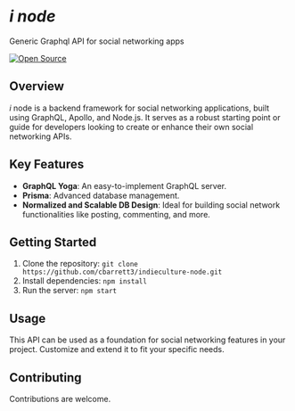 # <i>i node</i>
Generic Graphql API for social networking apps

[![Open Source](https://badgen.net/badge/Open%20Source/%E2%9C%93/blue?icon=github)](https://github.com/cbarrett3/indieculture-node)

## Overview
<i>i</i> node is a backend framework for social networking applications, built using GraphQL, Apollo, and Node.js. It serves as a robust starting point or guide for developers looking to create or enhance their own social networking APIs.

## Key Features
- **GraphQL Yoga**: An easy-to-implement GraphQL server.
- **Prisma**: Advanced database management.
- **Normalized and Scalable DB Design**: Ideal for building social network functionalities like posting, commenting, and more.

## Getting Started
1. Clone the repository: `git clone https://github.com/cbarrett3/indieculture-node.git`
2. Install dependencies: `npm install`
3. Run the server: `npm start`

## Usage
This API can be used as a foundation for social networking features in your project. Customize and extend it to fit your specific needs.

## Contributing
Contributions are welcome.
